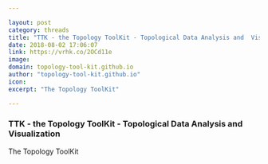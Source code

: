 ```yaml
---

layout: post
category: threads
title: "TTK - the Topology ToolKit - Topological Data Analysis and  Visualization"
date: 2018-08-02 17:06:07
link: https://vrhk.co/2OCd11e
image: 
domain: topology-tool-kit.github.io
author: "topology-tool-kit.github.io"
icon: 
excerpt: "The Topology ToolKit"

---
```


### TTK - the Topology ToolKit - Topological Data Analysis and  Visualization

The Topology ToolKit